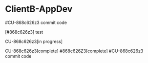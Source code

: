 # ClientB-AppDev
#CU-868c626z3 commit code

[#868c626z3] test 

CU-868c626z3[in progress]

CU-868c626z3[complete]
#868c626Z3[complete]
#CU-868c626z3 commit code

